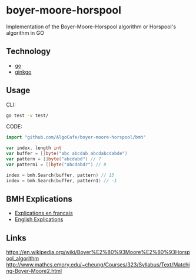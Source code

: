 # boyer-moore-horspool
Implementation of the Boyer-Moore-Horspool algorithm or Horspool's algorithm in GO

## Technology
* [go](https://golang.org/)
* [ginkgo](https://github.com/onsi/ginkgo)

## Usage
CLI:
```bash
go test -v test/
```

CODE:
```go
import "github.com/AlgoCafe/boyer-moore-horspool/bmh"

var index, length int
var buffer = []byte("abc abcdab abcdabcdabde")
var pattern = []byte("abcdabd") // 7
var pattern1 = []byte("abcdabdr") // 8

index = bmh.Search(buffer, pattern) // 15
index = bmh.Search(buffer, pattern1) // -1
```

## BMH Explications
 - [Explications en francais](doc/FR-EXPLICATION.md)
 - [English Explications](doc/EN-EXPLICATION.md)

## Links
https://en.wikipedia.org/wiki/Boyer%E2%80%93Moore%E2%80%93Horspool_algorithm
http://www.mathcs.emory.edu/~cheung/Courses/323/Syllabus/Text/Matching-Boyer-Moore2.html